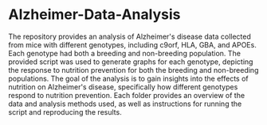 # Alzheimer-Data-Analysis
The repository provides an analysis of Alzheimer's disease data collected from mice with 
different genotypes, including c9orf, HLA, GBA, and APOEs. Each genotype had both a breeding 
and non-breeding population. The provided script was used to generate graphs for each genotype, 
depicting the response to nutrition prevention for both the breeding and non-breeding populations. 
The goal of the analysis is to gain insights into the effects of nutrition on Alzheimer's disease, 
specifically how different genotypes respond to nutrition prevention. Each folder provides an overview
of the data and analysis methods used, as well as instructions for running the script and reproducing 
the results.
